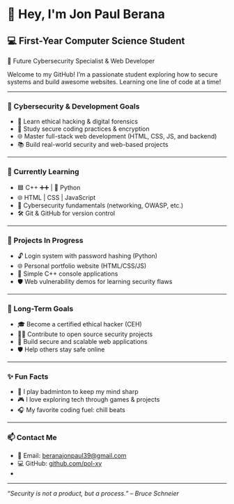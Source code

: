 # 👋 Hey, I'm Jon Paul Berana

## 💻 First-Year Computer Science Student  
🎯 Future Cybersecurity Specialist & Web Developer

Welcome to my GitHub! I’m a passionate student exploring how to secure systems and build awesome websites. Learning one line of code at a time!

---

### 🔐 Cybersecurity & Development Goals
- 🧠 Learn ethical hacking & digital forensics
- 🔐 Study secure coding practices & encryption
- 🌐 Master full-stack web development (HTML, CSS, JS, and backend)
- 📚 Build real-world security and web-based projects

---

### 🚀 Currently Learning
- 🟦 C++ ➕➕ | 🐍 Python 
- 🌐 HTML | CSS | JavaScript
- 🔐 Cybersecurity fundamentals (networking, OWASP, etc.)
- 🛠️ Git & GitHub for version control

---

### 🧠 Projects In Progress
- 🔓 Login system with password hashing (Python)
- 🌐 Personal portfolio website (HTML/CSS/JS)
- 🧱 Simple C++ console applications
- 🛡️ Web vulnerability demos for learning security flaws

---

### 🎯 Long-Term Goals
- 🎓 Become a certified ethical hacker (CEH)
- 🧑‍💻 Contribute to open source security projects
- 🧱 Build secure and scalable web applications
- 🛡️ Help others stay safe online

---

### ✨ Fun Facts
- 🏸 I play badminton to keep my mind sharp
- 🎮 I love exploring tech through games & projects
- 🎧 My favorite coding fuel: chill beats

---

### 📫 Contact Me
- 📧 Email: [beranajonpaul39@gmail.com](mailto:beranajonpaul39@gmail.com)
- 💻 GitHub: [github.com/pol-xy](https://github.com/pol-xy)
- 
---

_“Security is not a product, but a process.” – Bruce Schneier_
